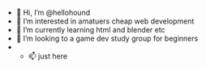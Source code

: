 - 👋 Hi, I’m @hellohound
- 👀 I’m interested in amatuers cheap web development 
- 🌱 I’m currently learning html and blender etc
- 💞️ I’m looking to a game dev study group for beginners
- - 📫 just here

<!---
hellohound/hellohound is a ✨ special ✨ repository because its `README.md` (this file) appears on your GitHub profile.
You can click the Preview link to take a look at your changes.
--->
